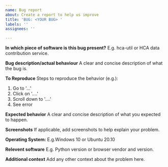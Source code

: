 ```yaml
---
name: Bug report
about: Create a report to help us improve
title: 'BUG: <YOUR BUG> '
labels: ''
assignees: ''

---
```


**In which piece of software is this bug present?**
E.g. hca-util or HCA data contribution service.

**Bug description/actual behaviour**
A clear and concise description of what the bug is.

**To Reproduce**
Steps to reproduce the behavior (e.g.):
1. Go to '...'
2. Click on '....'
3. Scroll down to '....'
4. See error

**Expected behavior**
A clear and concise description of what you expected to happen.

**Screenshots**
If applicable, add screenshots to help explain your problem.

**Operating System:**
E.g.Windows 10 or Ubuntu 20.10 

**Relevent software**
E.g. Python version or browser vendor and version.

**Additional context**
Add any other context about the problem here.
